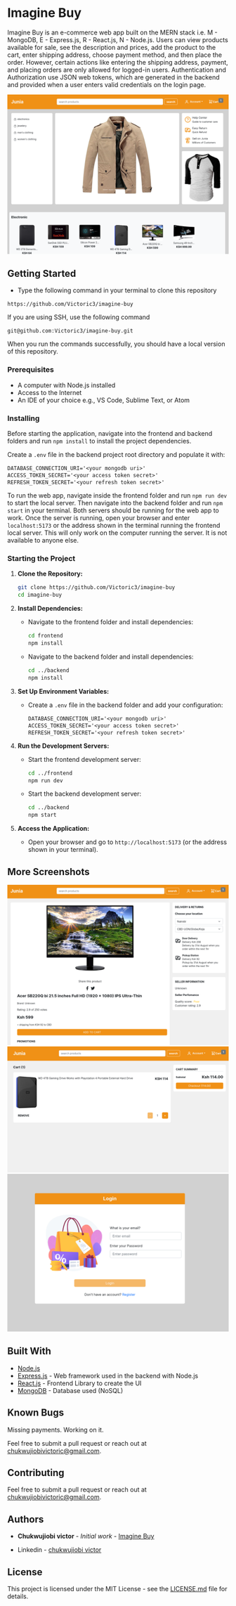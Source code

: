 # Imagine Buy

Imagine Buy is an e-commerce web app built on the MERN stack i.e. M - MongoDB, E - Express.js, R - React.js, N - Node.js. Users can view products available for sale, see the description and prices, add the product to the cart, enter shipping address, choose payment method, and then place the order. However, certain actions like entering the shipping address, payment, and placing orders are only allowed for logged-in users. Authentication and Authorization use JSON web tokens, which are generated in the backend and provided when a user enters valid credentials on the login page.

![Home](screenshots/juniahome.png)

## Getting Started

- Type the following command in your terminal to clone this repository

```
https://github.com/Victoric3/imagine-buy
```

If you are using SSH, use the following command

```
git@github.com:Victoric3/imagine-buy.git
```

When you run the commands successfully, you should have a local version of this repository.

### Prerequisites

- A computer with Node.js installed
- Access to the Internet
- An IDE of your choice e.g., VS Code, Sublime Text, or Atom

### Installing

Before starting the application, navigate into the frontend and backend folders and run `npm install` to install the project dependencies.

Create a `.env` file in the backend project root directory and populate it with:

```
DATABASE_CONNECTION_URI='<your mongodb uri>'
ACCESS_TOKEN_SECRET='<your access token secret>'
REFRESH_TOKEN_SECRET='<your refresh token secret>'
```

To run the web app, navigate inside the frontend folder and run `npm run dev` to start the local server. Then navigate into the backend folder and run `npm start` in your terminal. Both servers should be running for the web app to work. Once the server is running, open your browser and enter `localhost:5173` or the address shown in the terminal running the frontend local server. This will only work on the computer running the server. It is not available to anyone else.

### Starting the Project

1. **Clone the Repository:**
   ```bash
   git clone https://github.com/Victoric3/imagine-buy
   cd imagine-buy
   ```

2. **Install Dependencies:**
   - Navigate to the frontend folder and install dependencies:
     ```bash
     cd frontend
     npm install
     ```

   - Navigate to the backend folder and install dependencies:
     ```bash
     cd ../backend
     npm install
     ```

3. **Set Up Environment Variables:**
   - Create a `.env` file in the backend folder and add your configuration:
     ```env
     DATABASE_CONNECTION_URI='<your mongodb uri>'
     ACCESS_TOKEN_SECRET='<your access token secret>'
     REFRESH_TOKEN_SECRET='<your refresh token secret>'
     ```

4. **Run the Development Servers:**
   - Start the frontend development server:
     ```bash
     cd ../frontend
     npm run dev
     ```

   - Start the backend development server:
     ```bash
     cd ../backend
     npm start
     ```

5. **Access the Application:**
   - Open your browser and go to `http://localhost:5173` (or the address shown in your terminal).

## More Screenshots
![product](screenshots/juniaproduct.png)
![cart](screenshots/juniacart.png)
![login](screenshots/junialogin.png)

## Built With

* [Node.js](https://nodejs.org/en/)
* [Express.js](https://expressjs.com/) - Web framework used in the backend with Node.js
* [React.js](https://reactjs.org/) - Frontend Library to create the UI
* [MongoDB](https://www.mongodb.com/) - Database used (NoSQL)

## Known Bugs
Missing payments. Working on it.

Feel free to submit a pull request or reach out at chukwujiobivictoric@gmail.com.

## Contributing

Feel free to submit a pull request or reach out at chukwujiobivictoric@gmail.com.

## Authors

* **Chukwujiobi victor** - *Initial work* - [Imagine Buy](https://github.com/Victoric3/imagine-buy)

- Linkedin - [chukwujiobi victor](https://www.linkedin.com/in/chukwujiobiv/)

## License

This project is licensed under the MIT License - see the [LICENSE.md](LICENSE) file for details.
